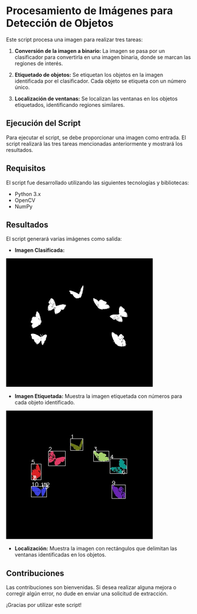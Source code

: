 

# Procesamiento de Imágenes para Detección de Objetos

Este script procesa una imagen para realizar tres tareas:

1. **Conversión de la imagen a binario:** La imagen se pasa por un clasificador para convertirla en una imagen binaria, donde se marcan las regiones de interés.

2. **Etiquetado de objetos:** Se etiquetan los objetos en la imagen identificada por el clasificador. Cada objeto se etiqueta con un número único.

3. **Localización de ventanas:** Se localizan las ventanas en los objetos etiquetados, identificando regiones similares.

## Ejecución del Script

Para ejecutar el script, se debe proporcionar una imagen como entrada. El script realizará las tres tareas mencionadas anteriormente y mostrará los resultados.


## Requisitos

El script fue desarrollado utilizando las siguientes tecnologías y bibliotecas:

- Python 3.x
- OpenCV
- NumPy

## Resultados

El script generará varias imágenes como salida:

- **Imagen Clasificada:**
  
![Imagen clasificada](https://github.com/deaangelg/Vision-artificial-Ventana-/blob/89b21c22c370f0aa2d8b1e4be7e113708dba2f50/clasificada.jpg)
- **Imagen Etiquetada:** Muestra la imagen etiquetada con números para cada objeto identificado.

![Imagen etiquetada](https://github.com/deaangelg/Vision-artificial-Ventana-/blob/02a2290dcaf123efd896e957d58e8aebdaf5aa1c/Etiquetaje_con_numeros.jpg) 
- **Localización:** Muestra la imagen con rectángulos que delimitan las ventanas identificadas en los objetos.

## Contribuciones

Las contribuciones son bienvenidas. Si desea realizar alguna mejora o corregir algún error, no dude en enviar una solicitud de extracción.

¡Gracias por utilizar este script!




